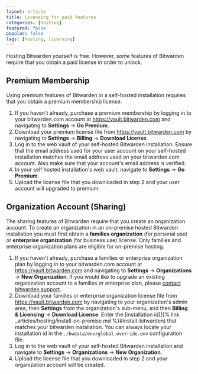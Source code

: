 ```yaml
---
layout: article
title: Licensing for paid features
categories: [hosting]
featured: false
popular: false
tags: [hosting, licensing]
---
```


Hosting Bitwarden yourself is free. However, some features of Bitwarden require that you obtain a paid license in order to unlock.

## Premium Membership

Using premium features of Bitwarden in a self-hosted installation requires that you obtain a premium membership license.

1. If you haven't already, purchase a premium membership by logging in to your bitwarden.com account at <https://vault.bitwarden.com> and navigating to **Settings** &rarr; **Go Premium**.
2. Download your premium license file from <https://vault.bitwarden.com> by navigating to **Settings** &rarr; **Billing** &rarr; **Download License**.
3. Log in to the web vault of your self-hosted Bitwarden installation. Ensure that the email address used for your user account on your self-hosted installation matches the email address used on your bitwarden.com account. Also make sure that your account's email address is verified.
4. In your self hosted installation's web vault, navigate to **Settings** &rarr; **Go Premium**.
5. Upload the license file that you downloaded in step 2 and your user account will upgraded to premium.

## Organization Account (Sharing)

The sharing features of Bitwarden require that you create an organization account. To create an organization in an on-premise hosted Bitwarden installation you must first obtain a **families organization** (for personal use) or **enterprise organization** (for business use) license. Only families and enterprise organization plans are eligible for on-premise hosting.

1. If you haven't already, purchase a families or enterprise organization plan by logging in to your bitwarden.com account at <https://vault.bitwarden.com> and navigating to **Settings** &rarr; **Organizations** &rarr; **New Organization**. If you would like to upgrade an existing organization account to a families or enterprise plan, please [contact bitwarden support](https://bitwarden.com/contact).
2. Download your families or enterprise organization license file from <https://vault.bitwarden.com> by navigating to your organization's admin area, then **Settings** from the organization's sub-menu, and then **Billing &amp; Licensing** &rarr; **Download License**. Enter the [installation id]({% link _articles/hosting/install-on-premise.md %}#install-bitwarden) that matches your bitwarden installation. You can always locate your installation id in the `./bwdata/env/global.override.env` configuration file.
3. Log in to the web vault of your self-hosted Bitwarden installation and navigate to **Settings** &rarr; **Organizations** &rarr; **New Organization**.
4. Upload the license file that you downloaded in step 2 and your organization account will be created.
